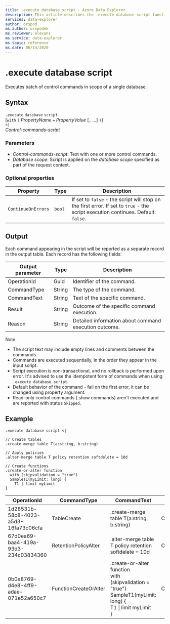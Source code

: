 ```yaml
---
title: .execute database script - Azure Data Explorer
description: This article describes the .execute database script functionality in Azure Data Explorer.
services: data-explorer
author: orspod
ms.author: orspodek
ms.reviewer: alexans
ms.service: data-explorer
ms.topic: reference
ms.date: 06/14/2020
---
```

# .execute database script

Executes batch of control commands in scope of a single database.

## Syntax

`.execute` `database` `script`  
[`with` `(` *PropertyName* `=` *PropertyValue* [`,` ...] `)`]   
`<|`  
 *Control-commands-script*

### Parameters

* *Control-commands-script*: Text with one or more control commands.
* *Database scope*: Script is applied on the *database scope* specified as part of the request context.

### Optional properties

| Property            | Type            | Description                          |
|---------------------|-----------------|---------------------------------------------------------------------------------------------------|
| `ContinueOnErrors`            | `bool`        | If set to `false` - the script will stop on the first error. If set to `true` - the script execution continues. Default: `false`. |

## Output

Each command appearing in the script will be reported as a separate record in the output table. Each record has the following fields:

|Output parameter |Type |Description
|---|---|--- 
|OperationId  |Guid |Identifier of the command.
|CommandType  |String |The type of the command.
|CommandText  |String |Text of the specific command.
|Result|String|Outcome of the specific command execution.
|Reason|String|Detailed information about command execution outcome.

>[!NOTE]
>* The script text may include empty lines and comments between the commands.
>* Commands are executed sequentially, in the order they appear in the input script.
>* Script execution is non-transactional, and no rollback is performed upon error. It's advised to use the idempotent form of commands when using `.execute database script`.
>* Default behavior of the command - fail on the first error, it can be changed using property argument.
>* Read-only control commands (.show commands) aren't executed and are reported with status `Skipped`.

## Example

```kusto
.execute database script <|

// Create tables
.create-merge table T(a:string, b:string)

// Apply policies
.alter-merge table T policy retention softdelete = 10d 

// Create functions
.create-or-alter function
  with (skipvalidation = "true") 
  SampleT1(myLimit: long) { 
    T1 | limit myLimit
}
```

|OperationId|CommandType|CommandText|Result|Reason|
|---|---|---|---|---|
|1d28531b-58c8-4023-a5d3-16fa73c06cfa|TableCreate|.create-merge table T(a:string, b:string)|Completed||
|67d0ea69-baa4-419a-93d3-234c03834360|RetentionPolicyAlter|.alter-merge table T policy retention softdelete = 10d|Completed||
|0b0e8769-d4e8-4ff9-adae-071e52a650c7|FunctionCreateOrAlter|.create-or-alter function<br>with (skipvalidation = "true")<br>SampleT1(myLimit: long) {<br>T1 \| limit myLimit<br>}|Completed||
